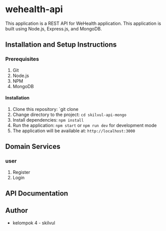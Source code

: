 # wehealth-api

This application is a REST API for WeHealth application. This application is built using Node.js, Express.js, and MongoDB.

## Installation and Setup Instructions

### Prerequisites

1. Git
2. Node.js
3. NPM
4. MongoDB

#### Installation

1. Clone this repository: `git clone
2. Change directory to the project: `cd skilvul-api-mongo`
3. Install dependencies: `npm install`
4. Run the application: `npm start` or `npm run dev` for development mode
5. The application will be available at: `http://localhost:3000`

## Domain Services

### user

1. Register
2. Login

## API Documentation

## Author

- kelompok 4 - skilvul
